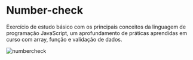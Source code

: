 # Number-check
Exercício de estudo básico com os principais conceitos da linguagem de programação JavaScript, um aprofundamento de práticas aprendidas em curso com array, função e validação de dados.

![numbercheck](https://github.com/joaovitorcidralv/Number-check/assets/119749953/13e32e63-c2bc-4e08-9d97-4e3057721642)
